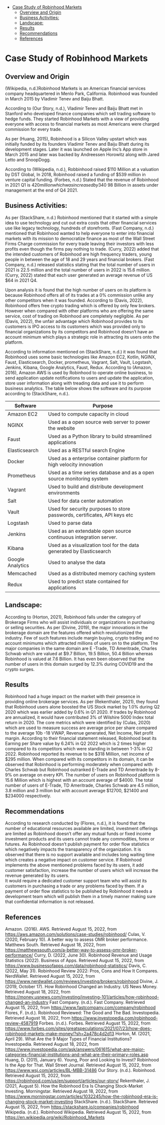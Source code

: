 - [Case Study of Robinhood Markets](#case-study-of-robinhood-markets)
  * [Overview and Origin](#overview-and-origin)
  * [Business Activities:](#business-activities-)
  * [Landscape:](#landscape-)
  * [Results](#results)
  * [Recommendations](#recommendations)
  * [References](#references)
  
 
# Case Study of Robinhood Markets

## Overview and Origin

(Wikipedia, n.d.)Robinhood Markets is an American financial services company headquartered in Menlo Park, California. Robinhood was founded in March 2015 by Vladimir Tenev and Baiju Bhatt. 

According to (Our Story, n.d.), Vladimir Tenev and Baiju Bhatt met in Stanford who developed finance companies which sell trading software to hedge funds. They started Robinhood Markets with a view of providing everyone with access to financial markets as most Americans were charged commission for every trade. 

As per (Huang, 2015), Robinhood is a Silicon Valley upstart which was initially funded by its founders Vladimir Tenev and Baiju Bhatt during its development stages. Later it was launched on Apple Inc’s App store in March 2015 and later was backed by Andreessen Horowitz along with Jared Letto and SnoopDogg.  

According to (Wikipedia, n.d.), Robbinhood raised $110 Million at a valuation by DST Global, In 2018, Robinhood raised a funding of $539 million in venture capital funding. 
(Forbes, n.d.) Stated that the revenue of Robinhood in 2021 Q1 is $420 million which was increased by 340% compared to previous year. Robinhood declared that it has US$ 98 Billion in assets under management at the end of Q4 2021.

## Business Activities:

As per (StackShare, n.d.) Robinhood mentioned that it started with a simple idea to use technology and cut out extra costs that other financial services use like legacy technology, hundreds of storefronts. 
(Fast Company, n.d.) mentioned that Robinhood wanted to help everyone to enter into financial markets with its mission to democratize finance as most of the Wall Street Firms Charge commission for every trade leaving their investors with less profits even though the firms pay nothing to trade. 
 (Curry, 2022) added that the intended customers of Robinhood are high frequency traders, young people in between the age of 18 and 29 years and financial brokers. (Fast Company, n.d.) released statistics stating that the total number of users in 2021 is 22.5 million and the total number of users in 2022 is 15.6 million. (Curry, 2022) stated that each user generated an average revenue of US $64 in 2021 Q4. 

Upon analysis it is found that the high number of users on its platform is because Robinhood offers all of its trades at a 0% commission unlike any other competitors when it was founded. 
According to (Davis, 2022), Robinhood offers  free crypto trading which is offered by only few brokers. However when compared with other platforms who are offering the same service, cost of trading on Robinhood are completely negligible. As per (Davis, 2022), the unfair advantage which Robinhood provides to its customers is IPO access to its customers which was provided only to financial organizations by its competitors and Robinhood doesn’t have an account minimum which plays a strategic role in attracting its users onto the platform. 

According to information mentioned on (StackShare, n.d.) it was found that Robinhood uses some basic technologies like Amazon EC2, Kotlin, NGINX, Faust, Elasticsearch, Docker, prometheus, Vagrant, Salt, Vault, Logstash, Jenkins, Kibana, Google Analytics, Faust, Redux. 
According to (Amazon, 2016), Amazon AWS is used by Robinhood to operate online business, to send application update notifications to users and update the application, store user information along with treading data and use it to perform business analytics.
The table below shows the software and its purpose according to (StackShare, n.d.). 

|Software | Purpose|
| -------------------- | -------------------------------------------------------------------|
|Amazon EC2|Used to compute capacity in cloud|Kotlin |To statically type programming language targeting|
|NGINX|Used as a open source web server to power the website|
|Faust|Used as a Python library to build streamlined applications|
|Elasticsearch|Used as a RESTful search Engine|
|Docker|Used as a enterprise container platform for high velocity innovation|
|Prometheus|Used as a time series database and as a open source monitoring system|
|Vagrant|Used to build and distribute development environments|
|Salt|Used for data center automation|
|Vault|Used for security purposes to store passwords, certificates, API keys etc|
|Logstash|Used to parse data|
|Jenkins|Used as an extendable open source continuous integration server.|
|Kibana|Used as a visualization tool for the data generated by Elasticsearch|
|Google Analytics|Used to analyse the data|
|Memcached|Used as a distributed memory caching system|
|Redux|Used to predict state contained for applications|

## Landscape:

According to (Horton, 2021), Robinhood falls under the category of Brokerage Firms who will assist individuals or organizations in purchasing or selling securities. 
As per (Divine, 2019), the major innovations in the brokerage domain are the features offered which revolutionized the industry. Few of such features include margin buying, crypto trading and no account minimums which attracted millions of users on to the platform. 
The major companies in the same domain are E -Trade, TD Ameritrade, Charles Schwab which are valued at $9.7 Billion, 19.5 Billion, 50.4 Billion whereas Robinhood is valued at 7.6 Billion. It has even been observed that the number of users in this domain surged by 12.3% during COVID19 and the crypto surges. 

## Results
Robinhood had a huge impact on the market with their presence in providing online brokerage services. As per (Rekenthaler, 2021), they found that Robinhood users alone boosted the US Stock market by 1.0% during Q2 2020 which was earlier added by 0.6% in Q1 2020. If trades by Robinhood are annualized, it would have contributed 3% of Wilshire 5000 Index total return in 2020. 
The core metrics which were identified by (Culas, 2020) which are used to measure success are average price per share compared to the average 10b -18 VWAP, Revenue generated, Net Income, Net profit margin. 
According to their financial statement released, Robinhood beat its Earning per Share value by 6.24% in Q2 2022 which is 2 times higher compared to its competitors which were standing in between 1-3% in Q2 2022. Robinhood reported its revenue to be $318 Million, net income of $295 million. 
When compared with its competitors in its domain, it can be observed that Robinhood is performing moderately when compared with Charles Schwab but Robinhood outranked E-Trade and TD Ameritrade by 8-9% on average on every KPI. 
The number of users on Robinhood platform is 15.6 Million which is highest with an account average of $4000. The total number of users of E-Trade, TD Ameritrade, Charles Schwab are 4.5 million, 3.8 million and 3 million  but with account average $12700, $21400 and $234000 respectively. 


## Recommendations

According to research conducted by (Flores, n.d.), it is found that the number of educational resources available are limited, investment offerings are limited as Robinhood doesn’t offer any mutual funds or fixed income investment products and its users cannot trade any commodities, forex or futures. As Robinhood doesn’t publish payment for order flow statistics which negatively impacts the transparency of the organization. It is observed that there is no support available and includes long waiting time which creates a negative impact on customer service. 
If Robinhood implements the above mentioned problems faced by its users, it add customer satisfaction, increase the number of users which will increase the revenue generated by its users.  
It would require a dedicated customer support team who will assist its customers in purchasing a trade or any problems faced by them. If a payment of order flow statistics to be published by Robinhood it needs a development team which will publish them in a timely manner making sure that confidential information is not released. 


## References
Amazon. (2016). AWS. Retrieved August 15, 2022, from https://aws.amazon.com/solutions/case-studies/robinhood/
Culas, V. (2020, February 10). A better way to assess OMR broker performance. Matthews South. Retrieved August 18, 2022, from https://matthewssouth.com/a-better-way-to-assess-omr-broker-performance/
Curry, D. (2022, June 30). Robinhood Revenue and Usage Statistics (2022). Business of Apps. Retrieved August 15, 2022, from https://www.businessofapps.com/data/robinhood-statistics/
Davis, C. (2022, May 31). Robinhood Review 2022: Pros, Cons and How It Compares. NerdWallet. Retrieved August 15, 2022, from https://www.nerdwallet.com/reviews/investing/brokers/robinhood
Divine, J. (2019, October 17). How Robinhood Changed an Industry. US News Money. Retrieved August 18, 2022, from https://money.usnews.com/investing/investing-101/articles/how-robinhood-changed-an-industry
Fast Company. (n.d.). Fast Company. Retrieved August 15, 2022, from https://www.fastcompany.com/company/robinhood
Flores, F. (n.d.). Robinhood Reviewed: The Good and The Bad. Investopedia. Retrieved August 18, 2022, from https://www.investopedia.com/robinhood-review-4587919
Forbes. (n.d.). Forbes. Retrieved August 15, 2022, from https://www.forbes.com/sites/greatspeculations/2021/07/23/how-does-robinhood-markets-make-money/?sh=2a478c4d2d13
Horton, M. (2021, April 29). What Are the 9 Major Types of Financial Institutions? Investopedia. Retrieved August 18, 2022, from https://www.investopedia.com/ask/answers/061615/what-are-major-categories-financial-institutions-and-what-are-their-primary-roles.asp
Huang, D. (2015, January 6). Young, Poor and Looking to Invest? Robinhood Is the App for That. Wall Street Journal. Retrieved August 15, 2022, from https://www.wsj.com/articles/BL-MBB-31486
Our Story. (n.d.). Robinhood. Retrieved August 15, 2022, from https://robinhood.com/us/en/support/articles/our-story/
Rekenthaler, J. (2021, August 5). How the Robinhood Era Is Changing Stock-Market Investing. Morningstar. Retrieved August 18, 2022, from https://www.morningstar.com/articles/1032245/how-the-robinhood-era-is-changing-stock-market-investing
StackShare. (n.d.). StackShare. Retrieved August 15, 2022, from https://stackshare.io/companies/robinhood
Wikipedia. (n.d.). Robinhood Wikipedia. Retrieved August 15, 2022, from https://en.wikipedia.org/wiki/Robinhood_Markets




